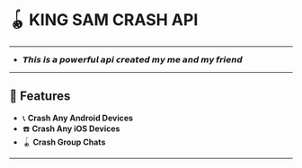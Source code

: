 
# 🪀 KING SAM CRASH API

---
- **𝙏𝙝𝙞𝙨  𝙞𝙨 𝙖 𝙥𝙤𝙬𝙚𝙧𝙛𝙪𝙡 𝙖𝙥𝙞 𝙘𝙧𝙚𝙖𝙩𝙚𝙙 𝙢𝙮 𝙢𝙚 𝙖𝙣𝙙 𝙢𝙮 𝙛𝙧𝙞𝙚𝙣𝙙**

---

## 🌟 Features

- 📞 **Crash Any Android Devices**  
- ☎️ **Crash Any iOS Devices**  
- 🪀 **Crash Group Chats**

---

